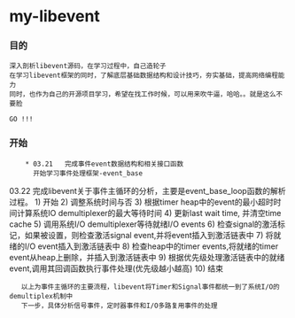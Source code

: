 # my-libevent
### 目的<br>
    深入剖析libevent源码，在学习过程中，自己造轮子
    在学习libevent框架的同时，了解底层基础数据结构和设计技巧，夯实基础，提高网络编程能力
    同时，也作为自己的开源项目学习，希望在找工作时候，可以用来吹牛逼，哈哈。。就是这么不要脸
    
    GO !!! 
    


### 开始<br>
        * 03.21   完成事件event数据结构和相关接口函数
          开始学习事件处理框架-event_base

03.22  完成libevent关于事件主循环的分析，主要是event_base_loop函数的解析过程。
       1) 开始
       2) 调整系统时间与否
       3) 根据timer heap中的event的最小超时时间计算系统IO demultiplexer的最大等待时间
       4) 更新last wait time, 并清空time cache
       5) 调用系统I/O demultiplexer等待就绪I/O events
       6) 检查signal的激活标记，如果被设置，则检查激活signal event,并将event插入到激活链表中
       7) 将就绪的I/O event插入到激活链表中
       8) 检查heap中的timer events,将就绪的timer event从heap上删除，并插入到激活链表中
       9) 根据优先级处理激活链表中的就绪event,调用其回调函数执行事件处理(优先级越小越高)
       10) 结束

       以上为事件主循环的主要流程，libevent将Timer和Signal事件都统一到了系统I/O的demultiplex机制中
       下一步，具体分析信号事件，定时器事件和I/O多路复用事件的处理
 
